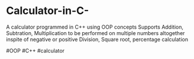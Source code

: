 # Calculator-in-C-
A calculator programmed in C++ using OOP concepts
Supports Addition, Subtration, Multiplication to be performed on multiple numbers altogether inspite of negative or positive
Division, Square root, percentage calculation

#OOP #C++ #calculator
